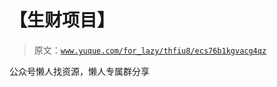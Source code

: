 # 【生财项目】

> 原文：[`www.yuque.com/for_lazy/thfiu8/ecs76b1kgvacg4qz`](https://www.yuque.com/for_lazy/thfiu8/ecs76b1kgvacg4qz)



公众号懒人找资源，懒人专属群分享